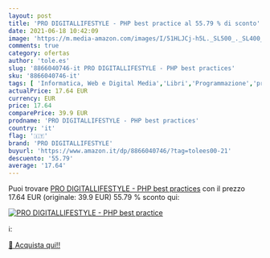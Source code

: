 ```yaml
---
layout: post
title: 'PRO DIGITALLIFESTYLE - PHP best practice al 55.79 % di sconto'
date: 2021-06-18 10:42:09
image: 'https://m.media-amazon.com/images/I/51HLJCj-h5L._SL500_._SL400_.jpg'
comments: true
category: ofertas
author: 'tole.es'
slug: '8866040746-it PRO DIGITALLIFESTYLE - PHP best practices'
sku: '8866040746-it'
tags: [ 'Informatica, Web e Digital Media','Libri','Programmazione','pro digitallifestyle', ]
actualPrice: 17.64 EUR
currency: EUR
price: 17.64
comparePrice: 39.9 EUR
prodname: 'PRO DIGITALLIFESTYLE - PHP best practices'
country: 'it'
flag: '🇮🇹'
brand: 'PRO DIGITALLIFESTYLE'
buyurl: 'https://www.amazon.it/dp/8866040746/?tag=tolees00-21'
descuento: '55.79'
average: '17.64'
---
```


Puoi trovare [PRO DIGITALLIFESTYLE - PHP best practices](https://www.amazon.it/dp/8866040746/?tag=tolees00-21) con il prezzo 17.64 EUR (originale: 39.9 EUR) 55.79 % sconto qui:

[![PRO DIGITALLIFESTYLE - PHP best practice](https://m.media-amazon.com/images/I/51HLJCj-h5L._SL500_._SL400_.jpg)](https://www.amazon.it/dp/8866040746/?tag=tolees00-21)

ℹ️:


[🛒 Acquista qui!!](https://www.amazon.it/dp/8866040746/?tag=tolees00-21)
